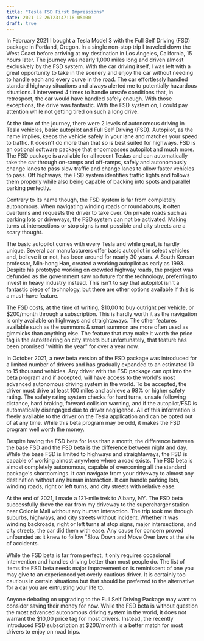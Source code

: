 ```yaml
---
title: "Tesla FSD First Impressions"
date: 2021-12-26T23:47:16-05:00
draft: true
---
```



In February 2021 I bought a Tesla Model 3 with the Full Self Driving (FSD) package in Portland, Oregon. In a single non-stop trip I traveled down the West Coast before arriving at my destination in Los Angeles, California, 15 hours later. The journey was nearly 1,000 miles long and driven almost exclusively by the FSD system. With the car driving itself, I was left with a great opportunity to take in the scenery and enjoy the car without needing to handle each and every curve in the road. The car effortlessly handled standard highway situations and always alerted me to potentially hazardous situations. I intervened 4 times to handle unsafe conditions that, in retrospect, the car would have handled safely enough. With those exceptions, the drive was fantastic. With the FSD system on, I could pay attention while not getting tired on such a long drive.

At the time of the journey, there were 2 levels of autonomous driving in Tesla vehicles, basic autopilot and Full Self Driving (FSD). Autopilot, as the name implies, keeps the vehicle safely in your lane and matches your speed to traffic. It doesn't do more than that so is best suited for highways. FSD is an optional software package that encompasses autopilot and much more. The FSD package is available for all recent Teslas and can automatically take the car through on-ramps and off-ramps, safely and autonomously change lanes to pass slow traffic and change lanes to allow faster vehicles to pass. Off highways, the FSD system identifies traffic lights and follows them properly while also being capable of backing into spots and parallel parking perfectly.

Contrary to its name though, the FSD system is far from completely autonomous. When navigating winding roads or roundabouts, it often overturns and requests the driver to take over. On private roads such as parking lots or driveways, the FSD system can not be activated. Making turns at intersections or stop signs is not possible and city streets are a scary thought.

The basic autopilot comes with every Tesla and while great, is hardly unique. Several car manufacturers offer basic autopilot in select vehicles and, believe it or not, has been around for nearly 30 years. A South Korean professor, Min-hong Han, created a working autopilot as early as 1993. Despite his prototype working on crowded highway roads, the project was defunded as the government saw no future for the technology, preferring to invest in heavy industry instead. This isn't to say that autopilot isn't a fantastic piece of technology, but there are other options available if this is a must-have feature.
    
The FSD costs, at the time of writing, $10,00 to buy outright per vehicle, or $200/month through a subscription. This is hardly worth it as the navigation is only available on highways and straightaways. The other features available such as the summons & smart summon are more often used as gimmicks than anything else. The feature that may make it worth the price tag is the autosteering on city streets but unfortunately, that feature has been promised "within the year" for over a year now.

In October 2021, a new beta version of the FSD package was introduced for a limited number of drivers and has gradually expanded to an estimated 10 to 15 thousand vehicles. Any driver with the FSD package can opt into the beta program and if accepted, will have access to the world's most advanced autonomous driving system in the world. To be accepted, the driver must drive at least 100 miles and achieve a 98% or higher safety rating. The safety rating system checks for hard turns, unsafe following distance, hard braking, forward collision warning, and if the autopilot/FSD is automatically disengaged due to driver negligence. All of this information is freely available to the driver on the Tesla application and can be opted out of at any time. While this beta program may be odd, it makes the FSD program well worth the money.

Despite having the FSD beta for less than a month, the difference between the base FSD and the FSD beta is the difference between night and day. While the base FSD is limited to highways and straightaways, the FSD is capable of working almost anywhere where a road exists. The FSD beta is almost completely autonomous, capable of overcoming all the standard package's shortcomings. It can navigate from your driveway to almost any destination without any human interaction. It can handle parking lots, winding roads, right or left turns, and city streets with relative ease. 

At the end of 2021, I made a 121-mile trek to Albany, NY. The FSD beta successfully drove the car from my driveway to the supercharger station near Colonie Mall without any human interaction. The trip took me through suburbs, highways, and city streets without incident. Whether it was winding backroads, right or left turns at stop signs, major intersections, and city streets, the car did them with ease. Any cause for concern proved unfounded as it knew to follow "Slow Down and Move Over laws at the site of accidents.

While the FSD beta is far from perfect, it only requires occasional intervention and handles driving better than most people do. The list of items the FSD beta needs major improvement on is reminiscent of one you may give to an experienced yet overly cautious driver. It is certainly too cautious in certain situations but that should be preferred to the alternative for a car you are entrusting your life to.

Anyone debating on upgrading to the Full Self Driving Package may want to consider saving their money for now. While the FSD beta is without question the most advanced autonomous driving system in the world, it does not warrant the $10,00 price tag for most drivers. Instead, the recently introduced FSD subscription at $200/month is a better match for most drivers to enjoy on road trips.